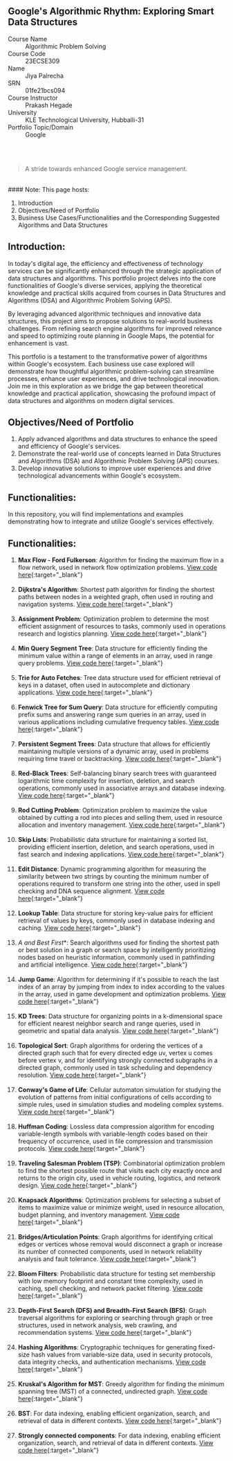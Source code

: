 ## Google's Algorithmic Rhythm: Exploring Smart Data Structures

<dl>
<dt>Course Name</dt>
<dd>Algorithmic Problem Solving</dd>
<dt>Course Code</dt>
<dd>23ECSE309</dd>
<dt>Name</dt>
<dd>Jiya Palrecha</dd>
<dt>SRN</dt>
<dd>01fe21bcs094</dd>
<dt>Course Instructor</dt>
<dd>Prakash Hegade</dd>
<dt>University</dt>
<dd>KLE Technological University, Hubballi-31</dd>
<dt>Portfolio Topic/Domain</dt>
<dd>Google</dd>

</dl>

<br><br>
> A stride towards enhanced Google service management.
>


<br>
#### Note:
This page hosts:

1. Introduction
2. Objectives/Need of Portfolio
3. Business Use Cases/Functionalities and the Corresponding Suggested Algorithms and Data Structures


## Introduction:
In today's digital age, the efficiency and effectiveness of technology services can be significantly enhanced through the strategic application of data structures and algorithms. This portfolio project delves into the core functionalities of Google's diverse services, applying the theoretical knowledge and practical skills acquired from courses in Data Structures and Algorithms (DSA) and Algorithmic Problem Solving (APS).

By leveraging advanced algorithmic techniques and innovative data structures, this project aims to propose solutions to real-world business challenges. From refining search engine algorithms for improved relevance and speed to optimizing route planning in Google Maps, the potential for enhancement is vast.

This portfolio is a testament to the transformative power of algorithms within Google's ecosystem. Each business use case explored will demonstrate how thoughtful algorithmic problem-solving can streamline processes, enhance user experiences, and drive technological innovation. Join me in this exploration as we bridge the gap between theoretical knowledge and practical application, showcasing the profound impact of data structures and algorithms on modern digital services.



## Objectives/Need of Portfolio
1. Apply advanced algorithms and data structures to enhance the speed and efficiency of Google's services.
2. Demonstrate the real-world use of concepts learned in Data Structures and Algorithms (DSA) and Algorithmic Problem Solving (APS) courses.
3. Develop innovative solutions to improve user experiences and drive technological advancements within Google's ecosystem.

## Functionalities:
In this repository, you will find implementations and examples demonstrating how to integrate and utilize Google's services effectively.

## Functionalities:

1. **Max Flow - Ford Fulkerson**: Algorithm for finding the maximum flow in a flow network, used in network flow optimization problems. [View code here](https://github.com/jiyapalrecha35/Google.github.io/blob/main/codes/maxFlow.cpp){:target="_blank"}<br><br>
2. **Dijkstra's Algorithm**: Shortest path algorithm for finding the shortest paths between nodes in a weighted graph, often used in routing and navigation systems. [View code here](https://github.com/jiyapalrecha35/Google.github.io/blob/main/codes/dijkstra.cpp){:target="_blank"}<br><br>
3. **Assignment Problem**: Optimization problem to determine the most efficient assignment of resources to tasks, commonly used in operations research and logistics planning. [View code here](https://github.com/jiyapalrecha35/Google.github.io/blob/main/codes/jobAssignment.cpp){:target="_blank"}<br><br>
4. **Min Query Segment Tree**: Data structure for efficiently finding the minimum value within a range of elements in an array, used in range query problems. [View code here](https://github.com/jiyapalrecha35/Google.github.io/blob/main/codes/SegmentTree.cpp){:target="_blank"}<br><br>
5. **Trie for Auto Fetches**: Tree data structure used for efficient retrieval of keys in a dataset, often used in autocomplete and dictionary applications. [View code here](https://github.com/jiyapalrecha35/Google.github.io/blob/main/codes/Trie.cpp){:target="_blank"}<br><br>
6. **Fenwick Tree for Sum Query**: Data structure for efficiently computing prefix sums and answering range sum queries in an array, used in various applications including cumulative frequency tables. [View code here](https://github.com/jiyapalrecha35/Google.github.io/blob/main/codes/FenwickTree.cpp){:target="_blank"}<br><br>
7. **Persistent Segment Trees**: Data structure that allows for efficiently maintaining multiple versions of a dynamic array, used in problems requiring time travel or backtracking. [View code here](https://github.com/jiyapalrecha35/Google.github.io/blob/main/codes/PersistentSegmentTree.cpp){:target="_blank"}<br><br>
8. **Red-Black Trees**: Self-balancing binary search trees with guaranteed logarithmic time complexity for insertion, deletion, and search operations, commonly used in associative arrays and database indexing. [View code here](https://github.com/jiyapalrecha35/Google.github.io/blob/main/codes/index){:target="_blank"}<br><br>
9. **Rod Cutting Problem**: Optimization problem to maximize the value obtained by cutting a rod into pieces and selling them, used in resource allocation and inventory management. [View code here](https://github.com/jiyapalrecha35/Google.github.io/blob/main/codes/index){:target="_blank"}<br><br>
10. **Skip Lists**: Probabilistic data structure for maintaining a sorted list, providing efficient insertion, deletion, and search operations, used in fast search and indexing applications. [View code here](https://github.com/jiyapalrecha35/Google.github.io/blob/main/codes/index){:target="_blank"}<br><br>
11. **Edit Distance**: Dynamic programming algorithm for measuring the similarity between two strings by counting the minimum number of operations required to transform one string into the other, used in spell checking and DNA sequence alignment. [View code here](https://github.com/jiyapalrecha35/Google.github.io/blob/main/codes/editDistance.cpp){:target="_blank"}<br><br>
12. **Lookup Table**: Data structure for storing key-value pairs for efficient retrieval of values by keys, commonly used in database indexing and caching. [View code here](https://github.com/jiyapalrecha35/Google.github.io/blob/main/codes/index){:target="_blank"}<br><br>
13. **A* and Best First**: Search algorithms used for finding the shortest path or best solution in a graph or search space by intelligently prioritizing nodes based on heuristic information, commonly used in pathfinding and artificial intelligence. [View code here](https://github.com/jiyapalrecha35/Google.github.io/blob/main/codes/index){:target="_blank"}<br><br>
14. **Jump Game**: Algorithm for determining if it's possible to reach the last index of an array by jumping from index to index according to the values in the array, used in game development and optimization problems. [View code here](https://github.com/jiyapalrecha35/Google.github.io/blob/main/codes/index){:target="_blank"}<br><br>
15. **KD Trees**: Data structure for organizing points in a k-dimensional space for efficient nearest neighbor search and range queries, used in geometric and spatial data analysis. [View code here](https://github.com/jiyapalrecha35/Google.github.io/blob/main/codes/index){:target="_blank"}<br><br>
16. **Topological Sort**: Graph algorithms for ordering the vertices of a directed graph such that for every directed edge uv, vertex u comes before vertex v, and for identifying strongly connected subgraphs in a directed graph, commonly used in task scheduling and dependency resolution. [View code here](https://github.com/jiyapalrecha35/Google.github.io/blob/main/codes/topoSort.cpp){:target="_blank"}<br><br>
17. **Conway's Game of Life**: Cellular automaton simulation for studying the evolution of patterns from initial configurations of cells according to simple rules, used in simulation studies and modeling complex systems. [View code here](https://github.com/jiyapalrecha35/Google.github.io/blob/main/codes/conway.cpp){:target="_blank"}<br><br>
18. **Huffman Coding**: Lossless data compression algorithm for encoding variable-length symbols with variable-length codes based on their frequency of occurrence, used in file compression and transmission protocols. [View code here](https://github.com/jiyapalrecha35/Google.github.io/blob/main/codes/huffmann.cpp){:target="_blank"}<br><br>
19. **Traveling Salesman Problem (TSP)**: Combinatorial optimization problem to find the shortest possible route that visits each city exactly once and returns to the origin city, used in vehicle routing, logistics, and network design. [View code here](https://github.com/jiyapalrecha35/Google.github.io/blob/main/codes/tsp.cpp){:target="_blank"}<br><br>
20. **Knapsack Algorithms**: Optimization problems for selecting a subset of items to maximize value or minimize weight, used in resource allocation, budget planning, and inventory management. [View code here](https://github.com/jiyapalrecha35/Google.github.io/blob/main/codes/index){:target="_blank"}<br><br>
21. **Bridges/Articulation Points**: Graph algorithms for identifying critical edges or vertices whose removal would disconnect a graph or increase its number of connected components, used in network reliability analysis and fault tolerance. [View code here](https://github.com/jiyapalrecha35/Google.github.io/blob/main/codes/index){:target="_blank"}<br><br>
22. **Bloom Filters**: Probabilistic data structure for testing set membership with low memory footprint and constant time complexity, used in caching, spell checking, and network packet filtering. [View code here](https://github.com/jiyapalrecha35/Google.github.io/blob/main/codes/index){:target="_blank"}<br><br>
23. **Depth-First Search (DFS) and Breadth-First Search (BFS)**: Graph traversal algorithms for exploring or searching through graph or tree structures, used in network analysis, web crawling, and recommendation systems. [View code here](https://github.com/jiyapalrecha35/Google.github.io/blob/main/codes/index){:target="_blank"}<br><br>
24. **Hashing Algorithms**: Cryptographic techniques for generating fixed-size hash values from variable-size data, used in security protocols, data integrity checks, and authentication mechanisms. [View code here](https://github.com/jiyapalrecha35/Google.github.io/blob/main/codes/index){:target="_blank"}<br><br>
25. **Kruskal's Algorithm for MST**: Greedy algorithm for finding the minimum spanning tree (MST) of a connected, undirected graph. [View code here](https://github.com/jiyapalrecha35/Google.github.io/blob/main/codes/kruskalAlgoritm.c){:target="_blank"}<br><br>
26. **BST**: For data indexing, enabling efficient organization, search, and retrieval of data in different contexts. [View code here](https://github.com/jiyapalrecha35/Google.github.io/blob/main/codes/BST.c){:target="_blank"}<br><br>
27. **Strongly connected components**: For data indexing, enabling efficient organization, search, and retrieval of data in different contexts. [View code here](https://github.com/jiyapalrecha35/Google.github.io/blob/main/codes/SCC.cpp){:target="_blank"}<br><br>
